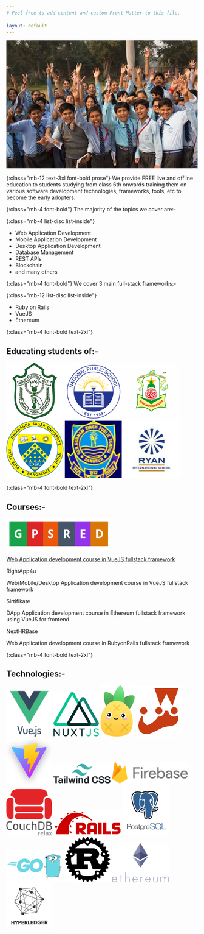 ```yaml
---
# Feel free to add content and custom Front Matter to this file.

layout: default
---
```


<div class="mb-12 pt-3 flex mx-auto justify-center">
<img src="images/students-learn-free-tech-education.jpg" alt="Free Tech Education">
</div>

{:class="mb-12 text-3xl font-bold prose"}
We provide <span class="bg-amber-300 border-b border-amber-400 text-dark px-3">FREE live and offline education</span> to students studying from class 6th onwards training them on various software development technologies, frameworks, tools, etc to become the early adopters.

{:class="mb-4 font-bold"}
The majority of the topics we cover are:-

{:class="mb-4 list-disc list-inside"}
- Web Application Development
- Mobile Application Development
- Desktop Application Development
- Database Management
- REST APIs
- Blockchain
- and many others

{:class="mb-4 font-bold"}
We cover 3 main full-stack frameworks:-

{:class="mb-12 list-disc list-inside"}
- Ruby on Rails
- VueJS
- Ethereum

{:class="mb-4 font-bold text-2xl"}
## Educating students of:-

<div class="grid grid-cols-6 mb-12 items-center place-items-center">
    <img src="images/dps.png" alt="DPS South Bangalore" width="150">
    <img src="images/nps.png" alt="NPS Kanakapura Road" width="150">
    <img src="images/vvps.png" alt="VVPS Sangrur" width="150">
    <img src="images/dsu.png" alt="DSU Bangalore" width="150">
    <img src="images/ggs.jpeg" alt="GGS Sangrur" width="150">
    <img src="images/ryan.jpeg" alt="Ryan Chandigarh" width="150">
</div>

{:class="mb-4 font-bold text-2xl"}
## Courses:-

<div class="grid grid-cols-4 gap-4 mb-12 items-center place-items-center break-all">
    <div class="text-center">
        <a href="https://www.gpsred.org/" target="_blank">
            <img src="images/gpsred.png" alt="GPSRED" class="object-center">
            <p>Web Application development course in VueJS fullstack framework</p>
        </a>
    </div>
    <div class="text-center">
        <p class="text-xl sm:text-2xl md:text-3xl lg:4xl font-bold text-slate-900 pb-3">RightApp4u</p>
        <p>Web/Mobile/Desktop Application development course in VueJS fullstack framework</p>
    </div>
    <div class="text-center">
        <p class="text-xl sm:text-2xl md:text-3xl lg:4xl font-bold text-slate-900 pb-3">Sirtifikate</p>
        <p>DApp Application development course in Ethereum fullstack framework using VueJS for frontend</p>
    </div>
    <div class="text-center">
        <p class="text-xl sm:text-2xl md:text-3xl lg:4xl font-bold text-slate-900 pb-3">NextHRBase</p>
        <p>Web Application development course in RubyonRails fullstack framework</p>
    </div>
</div>

{:class="mb-4 font-bold text-2xl"}
## Technologies:-

<div class="grid grid-cols-6 gap-3 items-center place-items-center">
    <img src="images/technologies/vuejs.png" alt="VueJS" width="120">
    <img src="images/technologies/nuxt.png" alt="NuxtJS" width="120">
    <img src="images/technologies/pinia.svg" alt="Pinia" title="Pinia" width="90">
    <img src="images/technologies/jest.png" alt="Jest testing framework" title="Jest testing framework" width="120">
    <img src="images/technologies/vite.png" alt="Vite" title="Vite - VueJS Tooling" width="120">
    <img src="images/technologies/tailwind.svg" alt="TailwindCSS" width="150">
    <img src="images/technologies/firebase.png" alt="Firebase" width="200">
    <img src="images/technologies/couchdb.png" alt="CouchDB" width="120">
    <img src="images/technologies/rubyonrails.png" alt="Ruby on Rails" width="180">
    <img src="images/technologies/postgresql.webp" alt="PostgreSQL" width="120">
    <img src="images/technologies/golang.png" alt="Go Lang" width="150">
    <img src="images/technologies/rust.png" alt="Rust Programming Language" title="Rust Programming Language" width="120">
    <img src="images/technologies/ethereum.png" alt="Ethereum" width="150">
    <img src="images/technologies/hyperledger.png" alt="Hyperledger" width="120">
</div>